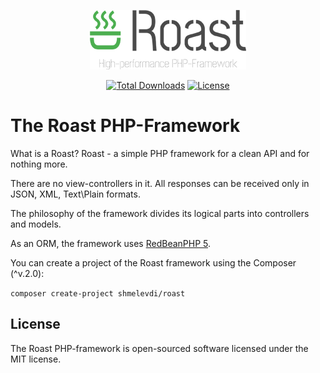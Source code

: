 <p align="center"><a href="https://github.com/shmelevdi/Roast" target="_blank"><img src="https://github.com/shmelevdi/Roast/blob/main/resources/Roast/logo250.png?raw=true"></a></p>
<p align="center">
<a href="https://packagist.org/packages/shmelevdi/roast"><img src="https://img.shields.io/packagist/dt/shmelevdi/roast" alt="Total Downloads"></a>
<a href="https://packagist.org/packages/shmelevdi/roast"><img src="https://img.shields.io/github/license/shmelevdi/roast" alt="License"></a>
</p>

# The Roast PHP-Framework

What is a Roast? Roast - a simple PHP framework for a clean API and for nothing more.

There are no view-controllers in it. All responses can be received only in JSON, XML, Text\Plain formats.

The philosophy of the framework divides its logical parts into controllers and models.

As an ORM, the framework uses [RedBeanPHP 5](https://github.com/gabordemooij/redbean).


You can create a project of the Roast framework using the Composer (^v.2.0):

`composer create-project shmelevdi/roast`

## License

The Roast PHP-framework is open-sourced software licensed under the MIT license.
